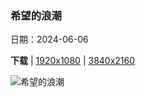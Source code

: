 ### 希望的浪潮

日期：2024-06-06

**下载**  |  [1920x1080](https://cn.bing.com/th?id=OHR.HumpbackFamily_ZH-CN4336100531_1920x1080.jpg)  |  [3840x2160](https://cn.bing.com/th?id=OHR.HumpbackFamily_ZH-CN4336100531_UHD.jpg)

![希望的浪潮](https://cn.bing.com/th?id=OHR.HumpbackFamily_ZH-CN4336100531_1920x1080.jpg "座头鲸家族，荷兰港，阿拉斯加州 (© Jude Newkirk/Amazing Aerial Agency)")

